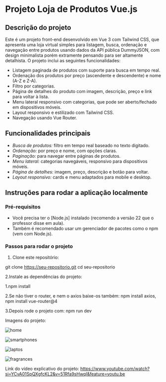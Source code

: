 # Projeto Loja de Produtos Vue.js

## Descrição do projeto

Este é um projeto front-end desenvolvido em Vue 3 com Tailwind CSS, que apresenta uma loja virtual simples para listagem, busca, ordenação e navegação entre produtos usando dados da API pública DummyJSON, com design minimalista porém extramente pensando para ser altamente detalhista. O projeto inclui as seguintes funcionalidades:

- Listagem paginada de produtos com suporte para busca em tempo real.
- Ordenação dos produtos por preço (ascendente e descendente) e nome (A-Z e Z-A).
- Filtro por categorias.
- Página de detalhes do produto com imagem, descrição, preço e link para voltar à lista.
- Menu lateral responsivo com categorias, que pode ser aberto/fechado em dispositivos móveis.
- Layout responsivo e estilizado com Tailwind CSS.
- Navegação usando Vue Router.

## Funcionalidades principais

- *Busca de produtos:* filtro em tempo real baseado no texto digitado.
- *Ordenação:* por preço e nome, com opções claras.
- *Paginação:* para navegar entre páginas de produtos.
- *Menu lateral:* categorias navegáveis, responsivo para dispositivos móveis.
- *Página de detalhes:* imagem, preço, descrição e botão para voltar.
- *Layout responsivo:* cards e menu adaptados para mobile e desktop.

## Instruções para rodar a aplicação localmente

### Pré-requisitos

- Você precisa ter o [Node.js] instalado (recomendo a versão 22 que o professor disse em aula).
- Também é recomendado usar um gerenciador de pacotes como o npm (vem com Node.js).

### Passos para rodar o projeto

1. Clone este repositório:

git clone https://seu-repositorio.git
cd seu-repositorio

2.Instale as dependências do projeto:

1.npm install

2.Se não tiver o router, e nem o axios baixe-os também: npm install axios, npm install vue-router@4

3.Depois rode o projeto com: npm run dev

Imagens do projeto: 

![home](https://github.com/user-attachments/assets/2de3e486-6e8a-42c4-ac06-3a3f4e1f3cdb)

![smartphones](https://github.com/user-attachments/assets/59e90556-be18-498c-91ff-310c0cdb4719)

![laptos](https://github.com/user-attachments/assets/edf2c672-cd74-41bb-a8f1-ab19e0ecac36)

![fragrances](https://github.com/user-attachments/assets/8f7a3dae-5cd8-4bc0-b2a3-fbbdb1e354cb)

Link do vídeo explicativo do projeto: https://www.youtube.com/watch?si=YCvA01SpQXgfcKL2&v=51Rfa9sHwqI&feature=youtu.be 
